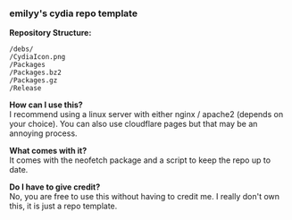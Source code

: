 ### emilyy's cydia repo template

 **Repository Structure:**
   ```
   /debs/
   /CydiaIcon.png
   /Packages
   /Packages.bz2
   /Packages.gz
   /Release
   ```

**How can I use this?**<br>
I recommend using a linux server with either nginx / apache2 (depends on your choice). You can also use cloudflare pages but that may be an annoying process.

**What comes with it?**<br>
It comes with the neofetch package and a script to keep the repo up to date.

**Do I have to give credit?**<br>
No, you are free to use this without having to credit me. I really don't own this, it is just a repo template.
   


